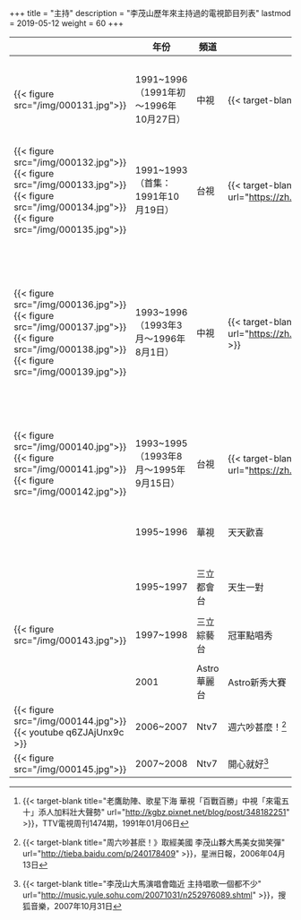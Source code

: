 +++
title = "主持"
description = "李茂山歷年來主持過的電視節目列表"
lastmod = 2019-05-12
weight = 60
+++

<style>
table th:nth-of-type(3) {
	width: 120px;
}
table th:nth-of-type(4) {
	width: 130px;
}
table th:nth-of-type(5) {
	width: 240px;
}
table th:nth-of-type(2) {
	width: 200px;
}

</style>

　|年份  | 頻道  | 節目 | 備註
--------------|--------------|-------|------|------ 
{{< figure src="/img/000131.jpg">}}|1991~1996 <br>（1991年初～1996年10月27日）  | 中視 |  {{< target-blank title="來電五十" url="https://www.facebook.com/watch/?v=10155773600234531" >}}[^1] | ● 與戈偉如主持<br/>● 節目片段{{< target-blank title="1" url="https://www.youtube.com/watch?v=E3QxMoMLFHE" >}}／{{< target-blank title="2" url="https://www.youtube.com/watch?v=oGJxON-S424" >}}
{{< figure src="/img/000132.jpg">}}{{< figure src="/img/000133.jpg">}}{{< figure src="/img/000134.jpg">}}{{< figure src="/img/000135.jpg">}}|1991~1993<br>（首集：1991年10月19日）   | 台視 |  {{< target-blank title="玫瑰之夜" url="https://zh.wikipedia.org/wiki/%E7%8E%AB%E7%91%B0%E4%B9%8B%E5%A4%9C" >}} |  ● 與方芳芳主持（第一代）<br/>● {{< target-blank title="節目片段" url="https://www.youtube.com/watch?v=0WLdJ9xTN64" >}}
{{< figure src="/img/000136.jpg">}}{{< figure src="/img/000137.jpg">}}{{< figure src="/img/000138.jpg">}}{{< figure src="/img/000139.jpg">}}|1993~1996 <br>（1993年3月～1996年8月1日）   | 中視 |  {{< target-blank title="歡樂一百點" url="https://zh.wikipedia.org/wiki/%E6%AD%A1%E6%A8%82%E4%B8%80%E7%99%BE%E9%BB%9E" >}} |  ● 與江蕙主持（第二代）<br>● 與葉璦菱主持（第三代）<br>● 與陽帆主持（第四代）<br>● 與江蕙、葉璦菱主持時節目名稱為「綜藝雙星　歡樂一百點」，與陽帆主持時節目名稱恢復為「歡樂一百點」<br>● 節目片段{{< target-blank title="1" url="https://www.youtube.com/watch?v=eT003VPcA54" >}}／{{< target-blank title="2" url="https://www.youtube.com/watch?v=rkCT5gvn-eU" >}}／{{< target-blank title="3" url="https://www.youtube.com/watch?v=c86JZnuq9Sc" >}}
{{< figure src="/img/000140.jpg">}}{{< figure src="/img/000141.jpg">}}{{< figure src="/img/000142.jpg">}}|1993~1995<br>（1993年8月～1995年9月15日）   | 台視 |  {{< target-blank title="強棒出擊" url="https://zh.wikipedia.org/wiki/%E5%BC%B7%E6%A3%92%E5%87%BA%E6%93%8A" >}} |  ● 與王瑞玲主持（第八代）<br/>● {{< target-blank title="節目片段" url="https://www.youtube.com/watch?v=k8RXIaO8KiI" >}}
　|1995~1996   | 華視 |  天天歡喜 |  ● 與戈偉如主持<br/>● {{< target-blank title="劉德華推薦片段" url="https://www.youtube.com/watch?v=5s-2-0Kceqc" >}}
　|1995~1997   | 三立都會台 |  天生一對 |  與李之勤、董至成主持
{{< figure src="/img/000143.jpg">}}|1997~1998   | 三立綜藝台 |  冠軍點唱秀 |  ● 與陳盈潔、賀一航、孔鏘主持<br/>● {{< target-blank title="節目片段" url="https://www.youtube.com/watch?v=jaMliTZaKns" >}}
　|2001   | Astro華麗台 |  Astro新秀大賽 |  
{{< figure src="/img/000144.jpg">}}{{< youtube q6ZJAjUnx9c >}}|2006~2007   | Ntv7 |  週六吵甚麼！[^2] |  與李詩琪、沈月婷主持
{{< figure src="/img/000145.jpg">}}|2007~2008   | Ntv7 |  開心就好[^3] |  與沈月婷主持（第一代）

[^1]:{{< target-blank title="老鷹助陣、歌星下海 華視「百戰百勝」中視「來電五十」添人加料壯大聲勢" url="http://kgbz.pixnet.net/blog/post/348182251" >}}，TTV電視周刊1474期，1991年01月06日
[^2]:{{< target-blank title="周六吵甚麽！》取經美國 李茂山夥大馬美女拋笑彈" url="http://tieba.baidu.com/p/240178409" >}}，星洲日報，2006年04月13日
[^3]:{{< target-blank title="李茂山大馬演唱會臨近 主持唱歌一個都不少" url="http://music.yule.sohu.com/20071031/n252976089.shtml" >}}，搜狐音樂，2007年10月31日